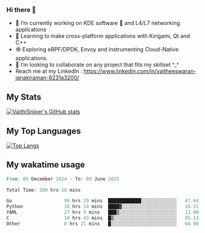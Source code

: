 ### Hi there 👋

- 🔭 I’m currently working on KDE software 💓 and L4/L7 networking applications 
- 📖 Learning to make cross-platform applications with Kirigami, Qt and C++
- 🕸️ Exploring eBPF/DPDK, Envoy and instrumenting Cloud-Native applications. 
- 👯 I’m looking to collaborate on any project that fits my skillset ^_^
- Reach me at my LinkedIn : https://www.linkedin.com/in/vaitheeswaran-janakiraman-8231a3200/

## My Stats
[![VaithiSniper's GitHub stats](https://github-readme-stats.vercel.app/api?username=VaithiSniper&hide=stars&theme=radical)](https://github.com/anuraghazra/github-readme-stats)

## My Top Languages

[![Top Langs](https://github-readme-stats.vercel.app/api/top-langs/?username=VaithiSniper&layout=compact)](https://github.com/anuraghazra/github-readme-stats)

## My wakatime usage

<!--START_SECTION:waka-->

```rust
From: 09 December 2024 - To: 09 June 2025

Total Time: 200 hrs 28 mins

Go                   99 hrs 29 mins  ████████████░░░░░░░░░░░░░   47.64 %
Python               38 hrs 14 mins  ████▓░░░░░░░░░░░░░░░░░░░░   18.31 %
YAML                 27 hrs 9 mins   ███▒░░░░░░░░░░░░░░░░░░░░░   13.00 %
C                    10 hrs 43 mins  █▒░░░░░░░░░░░░░░░░░░░░░░░   05.13 %
Other                8 hrs 21 mins   █░░░░░░░░░░░░░░░░░░░░░░░░   04.00 %
```

<!--END_SECTION:waka-->
